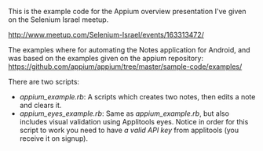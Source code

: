 This is the example code for the Appium overview presentation I've given on the Selenium Israel meetup.

http://www.meetup.com/Selenium-Israel/events/163313472/

The examples where for automating the Notes application for Android, and was based on the examples given on the appium repository:
https://github.com/appium/appium/tree/master/sample-code/examples/

There are two scripts:
* _appium_example.rb_: A scripts which creates two notes, then edits a note and clears it.
* _appium_eyes_example.rb_: Same as _appium_example.rb_, but also includes visual validation using Applitools eyes. Notice in order for this script to work you need to have *a valid API key* from applitools (you receive it on signup).



